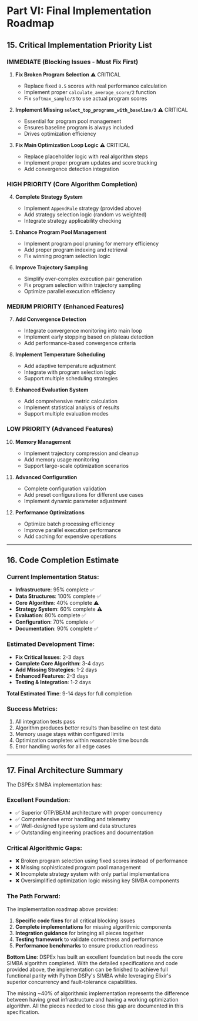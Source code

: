 # Part VI: Final Implementation Roadmap

## 15. **Critical Implementation Priority List**

### **IMMEDIATE (Blocking Issues - Must Fix First)**

1. **Fix Broken Program Selection** ⚠️ CRITICAL
   - Replace fixed `0.5` scores with real performance calculation
   - Implement proper `calculate_average_score/2` function
   - Fix `softmax_sample/3` to use actual program scores

2. **Implement Missing `select_top_programs_with_baseline/3`** ⚠️ CRITICAL
   - Essential for program pool management
   - Ensures baseline program is always included
   - Drives optimization efficiency

3. **Fix Main Optimization Loop Logic** ⚠️ CRITICAL
   - Replace placeholder logic with real algorithm steps
   - Implement proper program updates and score tracking
   - Add convergence detection integration

### **HIGH PRIORITY (Core Algorithm Completion)**

4. **Complete Strategy System**
   - Implement `AppendRule` strategy (provided above)
   - Add strategy selection logic (random vs weighted)
   - Integrate strategy applicability checking

5. **Enhance Program Pool Management**
   - Implement program pool pruning for memory efficiency
   - Add proper program indexing and retrieval
   - Fix winning program selection logic

6. **Improve Trajectory Sampling**
   - Simplify over-complex execution pair generation
   - Fix program selection within trajectory sampling
   - Optimize parallel execution efficiency

### **MEDIUM PRIORITY (Enhanced Features)**

7. **Add Convergence Detection**
   - Integrate convergence monitoring into main loop
   - Implement early stopping based on plateau detection
   - Add performance-based convergence criteria

8. **Implement Temperature Scheduling**
   - Add adaptive temperature adjustment
   - Integrate with program selection logic
   - Support multiple scheduling strategies

9. **Enhanced Evaluation System**
   - Add comprehensive metric calculation
   - Implement statistical analysis of results
   - Support multiple evaluation modes

### **LOW PRIORITY (Advanced Features)**

10. **Memory Management**
    - Implement trajectory compression and cleanup
    - Add memory usage monitoring
    - Support large-scale optimization scenarios

11. **Advanced Configuration**
    - Complete configuration validation
    - Add preset configurations for different use cases
    - Implement dynamic parameter adjustment

12. **Performance Optimizations**
    - Optimize batch processing efficiency
    - Improve parallel execution performance
    - Add caching for expensive operations

---

## 16. **Code Completion Estimate**

### **Current Implementation Status:**
- **Infrastructure**: 95% complete ✅
- **Data Structures**: 100% complete ✅  
- **Core Algorithm**: 40% complete ⚠️
- **Strategy System**: 60% complete ⚠️
- **Evaluation**: 80% complete ✅
- **Configuration**: 70% complete ✅
- **Documentation**: 90% complete ✅

### **Estimated Development Time:**
- **Fix Critical Issues**: 2-3 days
- **Complete Core Algorithm**: 3-4 days  
- **Add Missing Strategies**: 1-2 days
- **Enhanced Features**: 2-3 days
- **Testing & Integration**: 1-2 days

**Total Estimated Time**: 9-14 days for full completion

### **Success Metrics:**
1. All integration tests pass
2. Algorithm produces better results than baseline on test data
3. Memory usage stays within configured limits
4. Optimization completes within reasonable time bounds
5. Error handling works for all edge cases

---

## 17. **Final Architecture Summary**

The DSPEx SIMBA implementation has:

### **Excellent Foundation:**
- ✅ Superior OTP/BEAM architecture with proper concurrency
- ✅ Comprehensive error handling and telemetry
- ✅ Well-designed type system and data structures
- ✅ Outstanding engineering practices and documentation

### **Critical Algorithmic Gaps:**
- ❌ Broken program selection using fixed scores instead of performance
- ❌ Missing sophisticated program pool management
- ❌ Incomplete strategy system with only partial implementations
- ❌ Oversimplified optimization logic missing key SIMBA components

### **The Path Forward:**
The implementation roadmap above provides:
1. **Specific code fixes** for all critical blocking issues
2. **Complete implementations** for missing algorithmic components  
3. **Integration guidance** for bringing all pieces together
4. **Testing framework** to validate correctness and performance
5. **Performance benchmarks** to ensure production readiness

**Bottom Line**: DSPEx has built an excellent foundation but needs the core SIMBA algorithm completed. With the detailed specifications and code provided above, the implementation can be finished to achieve full functional parity with Python DSPy's SIMBA while leveraging Elixir's superior concurrency and fault-tolerance capabilities.

The missing ~40% of algorithmic implementation represents the difference between having great infrastructure and having a working optimization algorithm. All the pieces needed to close this gap are documented in this specification.
